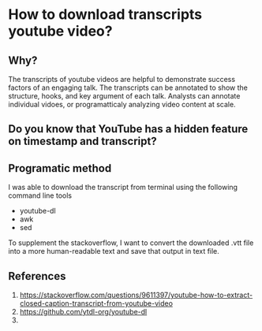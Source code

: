 # How to download transcripts youtube video?

## Why?
The transcripts of youtube videos are helpful to demonstrate success factors of an engaging talk.
The transcripts can be annotated to show the structure, hooks, and key argument of each talk.
Analysts can annotate individual vidoes, or programatticaly analyzing video content at scale.


## Do you know that YouTube has a hidden feature on timestamp and transcript?

## Programatic method
I was able to download the transcript from terminal using the following command line tools
- youtube-dl
- awk 
- sed

To supplement the stackoverflow, I want to convert the downloaded .vtt file into a more human-readable text and save that output in text file. 


## References
1. https://stackoverflow.com/questions/9611397/youtube-how-to-extract-closed-caption-transcript-from-youtube-video
2. https://github.com/ytdl-org/youtube-dl
3. 
